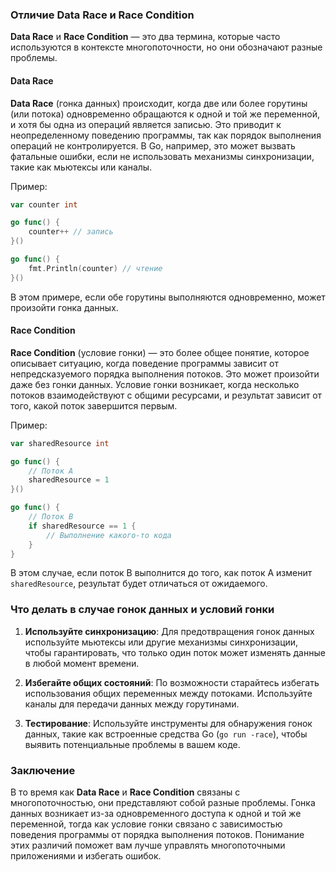 ### Отличие Data Race и Race Condition

**Data Race** и **Race Condition** — это два термина, которые часто используются в контексте многопоточности, но они обозначают разные проблемы.

#### Data Race

**Data Race** (гонка данных) происходит, когда две или более горутины (или потока) одновременно обращаются к одной и той же переменной, и хотя бы одна из операций является записью. Это приводит к неопределенному поведению программы, так как порядок выполнения операций не контролируется. В Go, например, это может вызвать фатальные ошибки, если не использовать механизмы синхронизации, такие как мьютексы или каналы.

Пример:
```go
var counter int

go func() {
    counter++ // запись
}()

go func() {
    fmt.Println(counter) // чтение
}()
```
В этом примере, если обе горутины выполняются одновременно, может произойти гонка данных.

#### Race Condition

**Race Condition** (условие гонки) — это более общее понятие, которое описывает ситуацию, когда поведение программы зависит от непредсказуемого порядка выполнения потоков. Это может произойти даже без гонки данных. Условие гонки возникает, когда несколько потоков взаимодействуют с общими ресурсами, и результат зависит от того, какой поток завершится первым.

Пример:
```go
var sharedResource int

go func() {
    // Поток A
    sharedResource = 1
}()

go func() {
    // Поток B
    if sharedResource == 1 {
        // Выполнение какого-то кода
    }
}
```
В этом случае, если поток B выполнится до того, как поток A изменит `sharedResource`, результат будет отличаться от ожидаемого.

### Что делать в случае гонок данных и условий гонки

1. **Используйте синхронизацию**: Для предотвращения гонок данных используйте мьютексы или другие механизмы синхронизации, чтобы гарантировать, что только один поток может изменять данные в любой момент времени.

2. **Избегайте общих состояний**: По возможности старайтесь избегать использования общих переменных между потоками. Используйте каналы для передачи данных между горутинами.

3. **Тестирование**: Используйте инструменты для обнаружения гонок данных, такие как встроенные средства Go (`go run -race`), чтобы выявить потенциальные проблемы в вашем коде.

### Заключение

В то время как **Data Race** и **Race Condition** связаны с многопоточностью, они представляют собой разные проблемы. Гонка данных возникает из-за одновременного доступа к одной и той же переменной, тогда как условие гонки связано с зависимостью поведения программы от порядка выполнения потоков. Понимание этих различий поможет вам лучше управлять многопоточными приложениями и избегать ошибок.